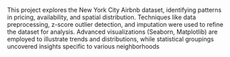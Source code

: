 This project explores the New York City Airbnb dataset, identifying patterns in pricing, availability, and spatial distribution. Techniques like data
preprocessing, z-score outlier detection, and imputation were used to refine the dataset for analysis. Advanced visualizations (Seaborn,
Matplotlib) are employed to illustrate trends and distributions, while statistical groupings uncovered insights specific to various
neighborhoods
